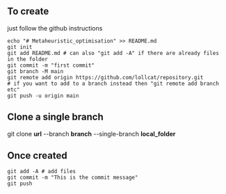 ## To create
just follow the github instructions

```
echo "# Metaheuristic_optimisation" >> README.md
git init
git add README.md # can also "git add -A" if there are already files in the folder 
git commit -m "first commit"
git branch -M main
git remote add origin https://github.com/lollcat/repository.git       # if you want to add to a branch instead then "git remote add branch etc"
git push -u origin main
```

## Clone a single branch
git clone **url** --branch **branch** --single-branch **local_folder**
                

## Once created
```
git add -A # add files
git commit -m "This is the commit message"
git push
```
